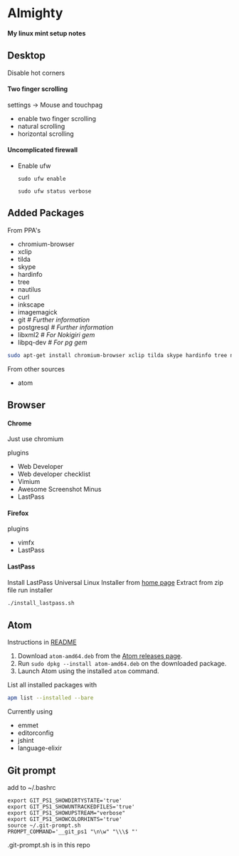 Almighty
========

#### My linux mint setup notes

## Desktop

Disable hot corners

#### Two finger scrolling

settings -> Mouse and touchpag
- enable two finger scrolling
- natural scrolling
- horizontal scrolling


#### Uncomplicated firewall
- Enable ufw  
  ```
  sudo ufw enable
  
  sudo ufw status verbose
  ```
  
## Added Packages

From PPA's

- chromium-browser
- xclip
- tilda
- skype
- hardinfo
- tree
- nautilus
- curl
- inkscape
- imagemagick
- git *# Further information*
- postgresql *# Further information*
- libxml2 *# For Nokigiri gem*
- libpq-dev *# For pg gem*

```sh
sudo apt-get install chromium-browser xclip tilda skype hardinfo tree nautilus curl inkscape imagemagick libxml2 libpq-dev postgresql git
```

From other sources

- atom
  
## Browser

#### Chrome

Just use chromium

plugins
- Web Developer
- Web developer checklist
- Vimium
- Awesome Screenshot Minus
- LastPass

#### Firefox

plugins
- vimfx
- LastPass

#### LastPass
Install LastPass Universal Linux Installer from [home page](https://lastpass.com/misc_download2.php)
Extract from zip file
run installer

```sh
./install_lastpass.sh 
```

## Atom

Instructions in [README](https://github.com/atom/atom/blob/master/README.md#building)

1. Download `atom-amd64.deb` from the [Atom releases page](https://github.com/atom/atom/releases/latest).
2. Run `sudo dpkg --install atom-amd64.deb` on the downloaded package.
3. Launch Atom using the installed `atom` command.

List all installed packages with
```sh
apm list --installed --bare
```

Currently using
- emmet
- editorconfig
- jshint
- language-elixir

## Git prompt

add to ~/.bashrc
```
export GIT_PS1_SHOWDIRTYSTATE='true'
export GIT_PS1_SHOWUNTRACKEDFILES='true'
export GIT_PS1_SHOWUPSTREAM="verbose"
export GIT_PS1_SHOWCOLORHINTS='true'
source ~/.git-prompt.sh
PROMPT_COMMAND='__git_ps1 "\n\w" "\\\$ "'
```

.git-prompt.sh is in this repo
